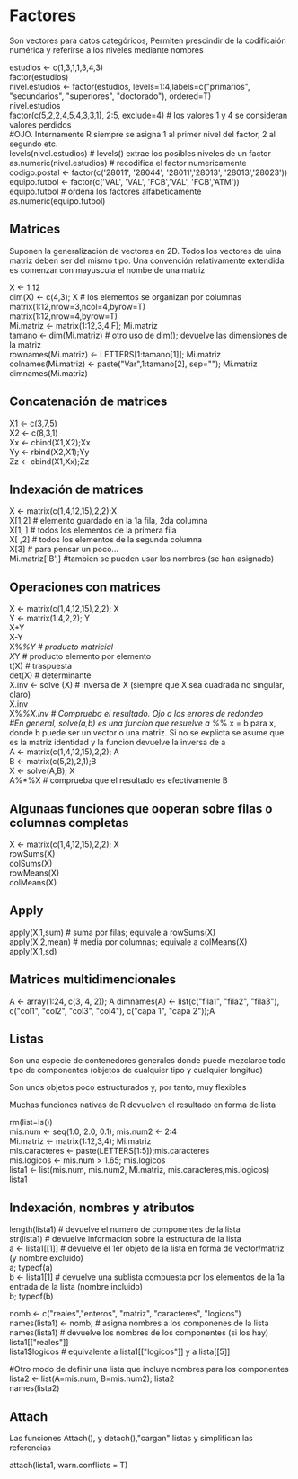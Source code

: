 # Factores

Son vectores para datos categóricos, Permiten prescindir de la codificaión numérica y referirse a los niveles mediante nombres


estudios <- c(1,3,1,1,3,4,3)  
factor(estudios)  
nivel.estudios <- factor(estudios, levels=1:4,labels=c("primarios", "secundarios", "superiores", "doctorado"), ordered=T)  
nivel.estudios  
factor(c(5,2,2,4,5,4,3,3,1), 2:5, exclude=4) # los valores 1 y 4 se consideran valores perdidos  
#OJO. Internamente R siempre se asigna 1 al primer nivel del factor, 2 al segundo etc.  
levels(nivel.estudios)           # levels() extrae los posibles niveles de un factor  
as.numeric(nivel.estudios)       # recodifica el factor numericamente  
codigo.postal <- factor(c('28011', '28044', '28011','28013', '28013','28023'))  
equipo.futbol <- factor(c('VAL', 'VAL', 'FCB','VAL', 'FCB','ATM'))  
equipo.futbol                        # ordena los factores alfabeticamente  
as.numeric(equipo.futbol)

## Matrices
Suponen la generalización de vectores en 2D. Todos los vectores de uina matriz deben ser del mismo tipo. Una convención relativamente extendida es comenzar con mayuscula el nombe de una matriz

X <- 1:12  
dim(X) <- c(4,3); X # los elementos se organizan por columnas  
matrix(1:12,nrow=3,ncol=4,byrow=T)  
matrix(1:12,nrow=4,byrow=T)  
Mi.matriz <- matrix(1:12,3,4,F); Mi.matriz  
tamano <- dim(Mi.matriz)     # otro uso de dim(); devuelve las dimensiones de la matriz  
rownames(Mi.matriz) <- LETTERS[1:tamano[1]]; Mi.matriz  
colnames(Mi.matriz) <- paste("Var",1:tamano[2], sep=""); Mi.matriz  
dimnames(Mi.matriz)  

## Concatenación de matrices

X1 <- c(3,7,5)  
X2 <- c(8,3,1)  
Xx <- cbind(X1,X2);Xx  
Yy <- rbind(X2,X1);Yy  
Zz <- cbind(X1,Xx);Zz  

## Indexación de matrices

X <- matrix(c(1,4,12,15),2,2);X  
X[1,2]               # elemento guardado en la 1a fila, 2da columna  
X[1, ]               # todos los elementos de la primera fila  
X[ ,2]               # todos los elementos de la segunda columna  
X[3]                 # para pensar un poco...  
Mi.matriz['B',]  #tambien se pueden usar los nombres (se han asignado)  

## Operaciones con matrices

X <- matrix(c(1,4,12,15),2,2); X  
Y <- matrix(1:4,2,2); Y  
X+Y  
X-Y  
X%*%Y                        # producto matricial  
X*Y                      # producto elemento por elemento  
t(X)                     # traspuesta  
det(X)                   # determinante  
X.inv <- solve (X)   # inversa de X (siempre que X sea cuadrada no singular, claro)  
X.inv  
X%*%X.inv                # Comprueba el resultado. Ojo a los errores de redondeo  
#En general, solve(a,b) es una funcion que resuelve a %*% x = b para x, donde b puede ser un vector o una matriz. Si no se explicta se asume que es la matriz identidad y la funcion devuelve la inversa de a  
A <- matrix(c(1,4,12,15),2,2); A  
B <- matrix(c(5,2),2,1);B  
X <- solve(A,B); X  
A%*%X            # comprueba que el resultado es efectivamente B 

## Algunaas funciones que ooperan sobre filas  o columnas completas

X <- matrix(c(1,4,12,15),2,2); X  
rowSums(X)  
colSums(X)  
rowMeans(X)  
colMeans(X)  

## Apply

apply(X,1,sum)       # suma por filas; equivale a rowSums(X)  
apply(X,2,mean)  # media por columnas; equivale a colMeans(X)  
apply(X,1,sd)  

## Matrices multidimencionales

A <- array(1:24, c(3, 4, 2)); A
dimnames(A) <- list(c("fila1", "fila2", "fila3"), c("col1", "col2", "col3", "col4"), c("capa 1", "capa 2"));A

## Listas

Son una especie de contenedores generales donde puede mezclarce todo tipo de componentes (objetos de cualquier tipo y cualquier longitud)

Son unos objetos poco estructurados y, por tanto, muy flexibles

Muchas funciones nativas de R devuelven el resultado en forma de lista

rm(list=ls())  
mis.num <- seq(1.0, 2.0, 0.1); mis.num2 <- 2:4  
Mi.matriz <- matrix(1:12,3,4); Mi.matriz  
mis.caracteres <- paste(LETTERS[1:5]);mis.caracteres  
mis.logicos <- mis.num > 1.65; mis.logicos  
lista1 <- list(mis.num, mis.num2, Mi.matriz, mis.caracteres,mis.logicos)  
lista1

## Indexación, nombres y atributos

length(lista1)       # devuelve el numero de componentes de la lista  
str(lista1)      # devuelve informacion sobre la estructura de la lista  
a <- lista1[[1]] # devuelve el 1er objeto de la lista en forma de vector/matriz (y nombre  excluido)  
a; typeof(a)  
b <- lista1[1]       # devuelve una sublista compuesta por los elementos de la 1a entrada de la lista (nombre incluido)  
b; typeof(b)  

nomb <- c("reales","enteros", "matriz", "caracteres", "logicos")  
names(lista1) <- nomb;   # asigna nombres a los componenes de la lista  
names(lista1)                # devuelve los nombres de los componentes (si los hay)  
lista1[["reales"]]  
lista1$logicos           # equivalente a lista1[["logicos"]] y a lista[[5]]   

#Otro modo de definir una lista que incluye nombres para los componentes 
lista2 <- list(A=mis.num, B=mis.num2); lista2  
names(lista2)

## Attach
Las funciones Attach(), y detach(),"cargan" listas y simplifican las referencias

attach(lista1, warn.conflicts = T)





